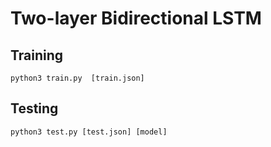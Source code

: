 # Two-layer Bidirectional LSTM

## Training
```
python3 train.py  [train.json]
```


## Testing
```
python3 test.py [test.json] [model]
